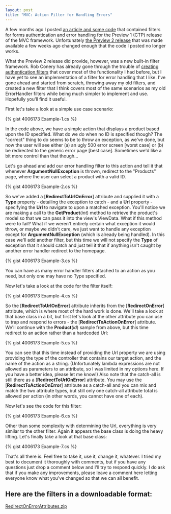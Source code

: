 ```yaml
--- 
layout: post
title: "MVC: Action Filter for Handling Errors"
---
```


A few months ago I posted [an article and some code](/2008/01/04/mvc-authentication-and-errors/) that contained filters for forms authentication and error handling for the Preview 1 (CTP) release of the MVC framework. Unfortunately [the Preview 2 release](http://blogs.msdn.com/brada/archive/2008/03/05/asp-net-mvc-preview-2.aspx) that was made available a few weeks ago changed enough that the code I posted no longer works. 

What the Preview 2 release did provide, however, was a new built-in filter framework. Rob Conery has already gone through the trouble of [creating authentication filters](http://blog.wekeroad.com/blog/aspnet-mvc-securing-your-controller-actions/) that cover most of the functionality I had before, but I have yet to see an implementation of a filter for error handling that I like. I've gone ahead and started from scratch, throwing away my old filters, and created a new filter that I think covers most of the same scenarios as my old ErrorHandler filters while being much simpler to implement and use. Hopefully you'll find it useful. 

First let's take a look at a simple use case scenario: 

{% gist 4006173 Example-1.cs %}

In the code above, we have a simple action that displays a product based upon the ID specified. What do we do when no ID is specified though? The "correct" thing to do seems to be to throw an exception, as we've done, but now the user will see either (a) an ugly 500 error screen [worst case] or (b) be redirected to the generic error page [best case]. Sometimes we'd like a bit more control than that though... 

Let's go ahead and add our error handling filter to this action and tell it that whenever **ArgumentNullException** is thrown, redirect to the "Products" page, where the user can select a product with a valid ID. 

{% gist 4006173 Example-2.cs %}

So we've added a [**RedirectToUrlOnError**] attribute and supplied it with a **Type** property - detailing the exception to catch - and a **Url** property - specifying the **Url** to navigate to upon a matched exception. You'll notice we are making a call to the **GetProduct**(*int*) method to retrieve the product's model so that we can pass it into the view's ViewData. What if this method were to fail? What if we weren't entirely certain what exception it would throw, or maybe we didn't care, we just want to handle any exception except for **ArgumentNullException** (which is already being handled). In this case we'll add another filter, but this time we will not specify the **Type** of exception that it should catch and just tell it that if anything isn't caught by another error handler redirect to the homepage. 

{% gist 4006173 Example-3.cs %}

You can have as many error handler filters attached to an action as you need, but only one may have no Type specified. 

Now let's take a look at the code for the filter itself:

{% gist 4006173 Example-4.cs %}

So the [**RedirectToUrlOnError**] attribute inherits from the [**RedirectOnError**] attribute, which is where most of the hard work is done. We'll take a look at that base class in a bit, but first let's look at the other attribute you can use to trap and respond to errors - the [**RedirectToActionOnError**] attribute. We'll continue with the **Product**(*id*) sample from above, but this time redirect to an action rather than a hardcoded Url:

{% gist 4006173 Example-5.cs %}

You can see that this time instead of providing the Url property we are using providing the type of the controller that contains our target action, and the name of the action as a string. (Unfortunately lambda expressions are not allowed as parameters to an attribute, so I was limited in my options here. If you have a better idea, please let me know!) Also note that the catch-all is still there as a [**RedirectToUrlOnError**] attribute. You may use the [**RedirectToActionOnError**] attribute as a catch-all and you can mix and match the two attribute types, but still only one catch-all attribute total is allowed per action (in other words, you cannot have one of each).

Now let's see the code for this filter:

{% gist 4006173 Example-6.cs %}

Other than some complexity with determining the Url, everything is very similar to the other filter. Again it appears the base class is doing the heavy lifting. Let's finally take a look at that base class:

{% gist 4006173 Example-7.cs %}

That's all there is. Feel free to take it, use it, change it, whatever. I tried my best to document it thoroughly with comments, but if you have any questions just drop a comment below and I'll try to respond quickly. I do ask that if you make any improvements, please leave a comment here letting everyone know what you've changed so that we can all benefit. 

## Here are the filters in a downloadable format:

[RedirectOnErrorAttributes.zip](/custom/files/RedirectOnErrorAttributes.zip)